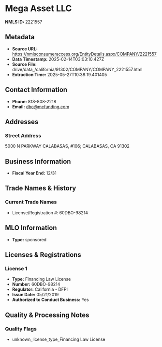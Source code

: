 # Mega Asset LLC

**NMLS ID:** 2221557

## Metadata
- **Source URL:** https://nmlsconsumeraccess.org/EntityDetails.aspx/COMPANY/2221557
- **Data Timestamp:** 2025-02-14T03:03:10.427Z
- **Source File:** drive/data_/california/91302/COMPANY/COMPANY_2221557.html
- **Extraction Time:** 2025-05-27T10:38:19.401405

## Contact Information
- **Phone:** 818-808-2218
- **Email:** dbo@mcfunding.com

## Addresses
### Street Address
5000 N PARKWAY CALABASAS, #106; CALABASAS, CA 91302

## Business Information
- **Fiscal Year End:** 12/31

## Trade Names & History
### Current Trade Names
- License/Registration #: 60DBO-98214

## MLO Information
- **Type:** sponsored

## Licenses & Registrations

### License 1
- **Type:** Financing Law License
- **Number:** 60DBO-98214
- **Regulator:** California - DFPI
- **Issue Date:** 05/21/2019
- **Authorized to Conduct Business:** Yes

## Quality & Processing Notes
### Quality Flags
- unknown_license_type_Financing Law License
